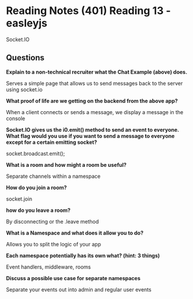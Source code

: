# Reading Notes (401) Reading 13 - easleyjs

Socket.IO

## Questions
**Explain to a non-technical recruiter what the Chat Example (above) does.**

Serves a simple page that allows us to send messages back to the server using socket.io

**What proof of life are we getting on the backend from the above app?**

When a client connects or sends a message, we display a message in the console

**Socket.IO gives us the i0.emit() method to send an event to everyone. What flag would you use if you want to send a message to everyone except for a certain emitting socket?**

socket.broadcast.emit();

**What is a room and how might a room be useful?**

Separate channels within a namespace

**How do you join a room?**

socket.join

**how do you leave a room?**

By disconnecting or the .leave method

**What is a Namespace and what does it allow you to do?**

Allows you to split the logic of your app

**Each namespace potentially has its own what? (hint: 3 things)**

Event handlers, middleware, rooms

**Discuss a possible use case for separate namespaces**

Separate your events out into admin and regular user events
